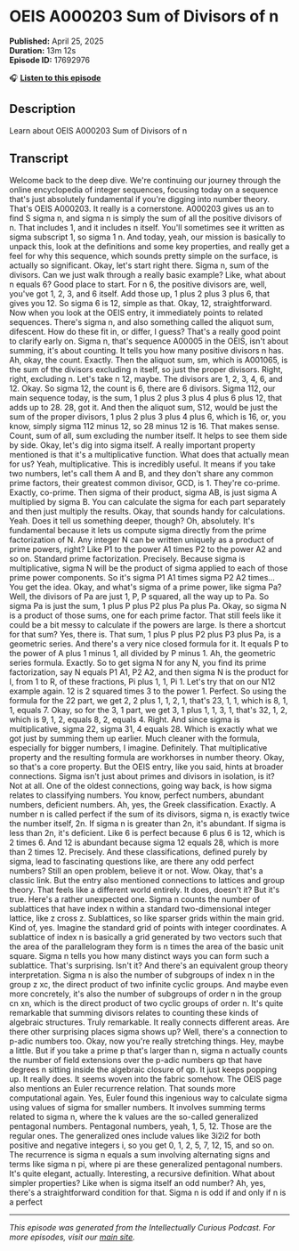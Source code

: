 # OEIS A000203 Sum of Divisors of n

**Published:** April 25, 2025  
**Duration:** 13m 12s  
**Episode ID:** 17692976

🎧 **[Listen to this episode](https://intellectuallycurious.buzzsprout.com/2529712/episodes/17692976-oeis-a000203-sum-of-divisors-of-n)**

## Description

Learn about OEIS A000203 Sum of Divisors of n

## Transcript

Welcome back to the deep dive. We're continuing our journey through the online encyclopedia of integer sequences, focusing today on a sequence that's just absolutely fundamental if you're digging into number theory. That's OEIS A000203. It really is a cornerstone. A000203 gives us an to find S sigma n, and sigma n is simply the sum of all the positive divisors of n. That includes 1, and it includes n itself. You'll sometimes see it written as sigma subscript 1, so sigma 1 n. And today, yeah, our mission is basically to unpack this, look at the definitions and some key properties, and really get a feel for why this sequence, which sounds pretty simple on the surface, is actually so significant. Okay, let's start right there. Sigma n, sum of the divisors. Can we just walk through a really basic example? Like, what about n equals 6? Good place to start. For n 6, the positive divisors are, well, you've got 1, 2, 3, and 6 itself. Add those up, 1 plus 2 plus 3 plus 6, that gives you 12. So sigma 6 is 12, simple as that. Okay, 12, straightforward. Now when you look at the OEIS entry, it immediately points to related sequences. There's sigma n, and also something called the aliquot sum, difescent. How do these fit in, or differ, I guess? That's a really good point to clarify early on. Sigma n, that's sequence A00005 in the OEIS, isn't about summing, it's about counting. It tells you how many positive divisors n has. Ah, okay, the count. Exactly. Then the aliquot sum, sm, which is A001065, is the sum of the divisors excluding n itself, so just the proper divisors. Right, right, excluding n. Let's take n 12, maybe. The divisors are 1, 2, 3, 4, 6, and 12. Okay. So sigma 12, the count is 6, there are 6 divisors. Sigma 112, our main sequence today, is the sum, 1 plus 2 plus 3 plus 4 plus 6 plus 12, that adds up to 28. 28, got it. And then the aliquot sum, S12, would be just the sum of the proper divisors, 1 plus 2 plus 3 plus 4 plus 6, which is 16, or, you know, simply sigma 112 minus 12, so 28 minus 12 is 16. That makes sense. Count, sum of all, sum excluding the number itself. It helps to see them side by side. Okay, let's dig into sigma itself. A really important property mentioned is that it's a multiplicative function. What does that actually mean for us? Yeah, multiplicative. This is incredibly useful. It means if you take two numbers, let's call them A and B, and they don't share any common prime factors, their greatest common divisor, GCD, is 1. They're co-prime. Exactly, co-prime. Then sigma of their product, sigma AB, is just sigma A multiplied by sigma B. You can calculate the sigma for each part separately and then just multiply the results. Okay, that sounds handy for calculations. Yeah. Does it tell us something deeper, though? Oh, absolutely. It's fundamental because it lets us compute sigma directly from the prime factorization of N. Any integer N can be written uniquely as a product of prime powers, right? Like P1 to the power A1 times P2 to the power A2 and so on. Standard prime factorization. Precisely. Because sigma is multiplicative, sigma N will be the product of sigma applied to each of those prime power components. So it's sigma P1 A1 times sigma P2 A2 times... You get the idea. Okay, and what's sigma of a prime power, like sigma Pa? Well, the divisors of Pa are just 1, P, P squared, all the way up to Pa. So sigma Pa is just the sum, 1 plus P plus P2 plus Pa plus Pa. Okay, so sigma N is a product of those sums, one for each prime factor. That still feels like it could be a bit messy to calculate if the powers are large. Is there a shortcut for that sum? Yes, there is. That sum, 1 plus P plus P2 plus P3 plus Pa, is a geometric series. And there's a very nice closed formula for it. It equals P to the power of A plus 1 minus 1, all divided by P minus 1. Ah, the geometric series formula. Exactly. So to get sigma N for any N, you find its prime factorization, say N equals P1 A1, P2 A2, and then sigma N is the product for I, from 1 to R, of these fractions, Pi plus 1, 1, Pi 1. Let's try that on our N12 example again. 12 is 2 squared times 3 to the power 1. Perfect. So using the formula for the 22 part, we get 2, 2 plus 1, 1, 2, 1, that's 23, 1, 1, which is 8, 1, 1, equals 7. Okay, so for the 3, 1 part, we get 3, 1 plus 1, 1, 3, 1, that's 32, 1, 2, which is 9, 1, 2, equals 8, 2, equals 4. Right. And since sigma is multiplicative, sigma 22, sigma 31, 4 equals 28. Which is exactly what we got just by summing them up earlier. Much cleaner with the formula, especially for bigger numbers, I imagine. Definitely. That multiplicative property and the resulting formula are workhorses in number theory. Okay, so that's a core property. But the OEIS entry, like you said, hints at broader connections. Sigma isn't just about primes and divisors in isolation, is it? Not at all. One of the oldest connections, going way back, is how sigma relates to classifying numbers. You know, perfect numbers, abundant numbers, deficient numbers. Ah, yes, the Greek classification. Exactly. A number n is called perfect if the sum of its divisors, sigma n, is exactly twice the number itself, 2n. If sigma n is greater than 2n, it's abundant. If sigma is less than 2n, it's deficient. Like 6 is perfect because 6 plus 6 is 12, which is 2 times 6. And 12 is abundant because sigma 12 equals 28, which is more than 2 times 12. Precisely. And these classifications, defined purely by sigma, lead to fascinating questions like, are there any odd perfect numbers? Still an open problem, believe it or not. Wow. Okay, that's a classic link. But the entry also mentioned connections to lattices and group theory. That feels like a different world entirely. It does, doesn't it? But it's true. Here's a rather unexpected one. Sigma n counts the number of sublattices that have index n within a standard two-dimensional integer lattice, like z cross z. Sublattices, so like sparser grids within the main grid. Kind of, yes. Imagine the standard grid of points with integer coordinates. A sublattice of index n is basically a grid generated by two vectors such that the area of the parallelogram they form is n times the area of the basic unit square. Sigma n tells you how many distinct ways you can form such a sublattice. That's surprising. Isn't it? And there's an equivalent group theory interpretation. Sigma n is also the number of subgroups of index n in the group z xc, the direct product of two infinite cyclic groups. And maybe even more concretely, it's also the number of subgroups of order n in the group cn xn, which is the direct product of two cyclic groups of order n. It's quite remarkable that summing divisors relates to counting these kinds of algebraic structures. Truly remarkable. It really connects different areas. Are there other surprising places sigma shows up? Well, there's a connection to p-adic numbers too. Okay, now you're really stretching things. Hey, maybe a little. But if you take a prime p that's larger than n, sigma n actually counts the number of field extensions over the p-adic numbers qp that have degrees n sitting inside the algebraic closure of qp. It just keeps popping up. It really does. It seems woven into the fabric somehow. The OEIS page also mentions an Euler recurrence relation. That sounds more computational again. Yes, Euler found this ingenious way to calculate sigma using values of sigma for smaller numbers. It involves summing terms related to sigma n, where the k values are the so-called generalized pentagonal numbers. Pentagonal numbers, yeah, 1, 5, 12. Those are the regular ones. The generalized ones include values like 3i2i2 for both positive and negative integers i, so you get 0, 1, 2, 5, 7, 12, 15, and so on. The recurrence is sigma n equals a sum involving alternating signs and terms like sigma n pi, where pi are these generalized pentagonal numbers. It's quite elegant, actually. Interesting, a recursive definition. What about simpler properties? Like when is sigma itself an odd number? Ah, yes, there's a straightforward condition for that. Sigma n is odd if and only if n is a perfect

---
*This episode was generated from the Intellectually Curious Podcast. For more episodes, visit our [main site](https://intellectuallycurious.buzzsprout.com).*
